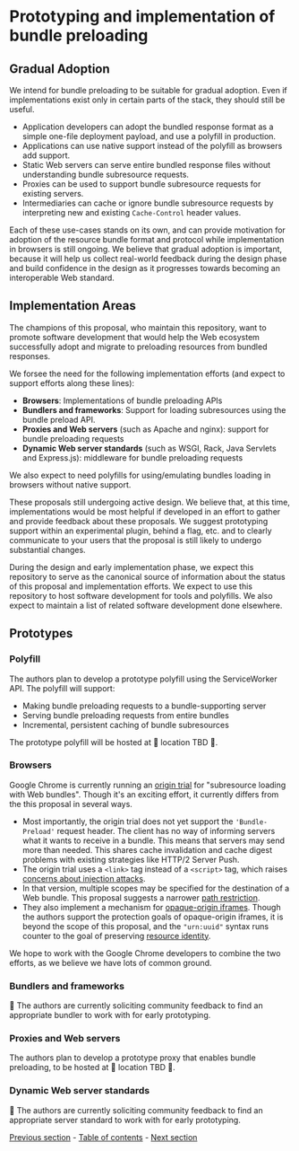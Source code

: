 # Prototyping and implementation of bundle preloading

## Gradual Adoption

We intend for bundle preloading to be suitable for gradual adoption. Even if implementations exist only in certain parts of the stack, they should still be useful.

- Application developers can adopt the bundled response format as a simple one-file deployment payload, and use a polyfill in production.
- Applications can use native support instead of the polyfill as browsers add support.
- Static Web servers can serve entire bundled response files without understanding bundle subresource requests.
- Proxies can be used to support bundle subresource requests for existing servers. 
- Intermediaries can cache or ignore bundle subresource requests by interpreting new and existing `Cache-Control` header values.

Each of these use-cases stands on its own, and can provide motivation for adoption of the resource bundle format and protocol while implementation in browsers is still ongoing. We believe that gradual adoption is important, because it will help us collect real-world feedback during the design phase and build confidence in the design as it progresses towards becoming an interoperable Web standard.

## Implementation Areas

The champions of this proposal, who maintain this repository, want to promote software development that would help the Web ecosystem successfully adopt and migrate to preloading resources from bundled responses.

We forsee the need for the following implementation efforts (and expect to support efforts along these lines):

- **Browsers**: Implementations of bundle preloading APIs
- **Bundlers and frameworks**: Support for loading subresources using the bundle preload API.
- **Proxies and Web servers** (such as Apache and nginx): support for bundle preloading requests
- **Dynamic Web server standards** (such as WSGI, Rack, Java Servlets and Express.js): middleware for bundle preloading requests

We also expect to need polyfills for using/emulating bundles loading in browsers without native support.

These proposals still undergoing active design. We believe that, at this time, implementations would be most helpful if developed in an effort to gather and provide feedback about these proposals. We suggest prototyping support within an experimental plugin, behind a flag, etc. and to clearly communicate to your users that the proposal is still likely to undergo substantial changes.

During the design and early implementation phase, we expect this repository to serve as the canonical source of information about the status of this proposal and implementation efforts. We expect to use this repository to host software development for tools and polyfills. We also expect to maintain a list of related software development done elsewhere.

## Prototypes

### Polyfill

The authors plan to develop a prototype polyfill using the ServiceWorker API. The polyfill will support:
- Making bundle preloading requests to a bundle-supporting server
- Serving bundle preloading requests from entire bundles
- Incremental, persistent caching of bundle subresources

The prototype polyfill will be hosted at 🚧 location TBD 🚧.

### Browsers

Google Chrome is currently running an [origin trial](https://chromium.googlesource.com/chromium/src.git/+/refs/heads/main/content/browser/web_package/subresource_loading_origin_trial.md) for "subresource loading with Web bundles". Though it's an exciting effort, it currently differs from the this proposal in several ways.

- Most importantly, the origin trial does not yet support the `'Bundle-Preload'` request header. The client has no way of informing servers what it wants to receive in a bundle. This means that servers may send more than needed. This shares cache invalidation and cache digest problems with existing strategies like HTTP/2 Server Push.
- The origin trial uses a `<link>` tag instead of a `<script>` tag, which raises [concerns about injection attacks](https://lists.w3.org/Archives/Public/public-web-perf/2020Aug/0028.html).
- In that version, multiple scopes may be specified for the destination of a Web bundle. This proposal suggests a narrower [path restriction](./motivation.md#path-restriction).
- They also implement a mechanism for [opaque-origin iframes](https://github.com/WICG/webpackage/blob/main/explainers/subresource-loading-opaque-origin-iframes.md/). Though the authors support the protection goals of opaque-origin iframes, it is beyond the scope of this proposal, and the `"urn:uuid"` syntax runs counter to the goal of preserving [resource identity](./motivation.md#resource-identity).

We hope to work with the Google Chrome developers to combine the two efforts, as we believe we have lots of common ground.

### Bundlers and frameworks

🚧 The authors are currently soliciting community feedback to find an appropriate bundler to work with for early prototyping.

### Proxies and Web servers

The authors plan to develop a prototype proxy that enables bundle preloading, to be hosted at 🚧 location TBD 🚧.

### Dynamic Web server standards

🚧 The authors are currently soliciting community feedback to find an appropriate server standard to work with for early prototyping.

[Previous section](./faq.md) - [Table of contents](./README.md#table-of-contents) - [Next section](./subresource-loading-evolution.md)
